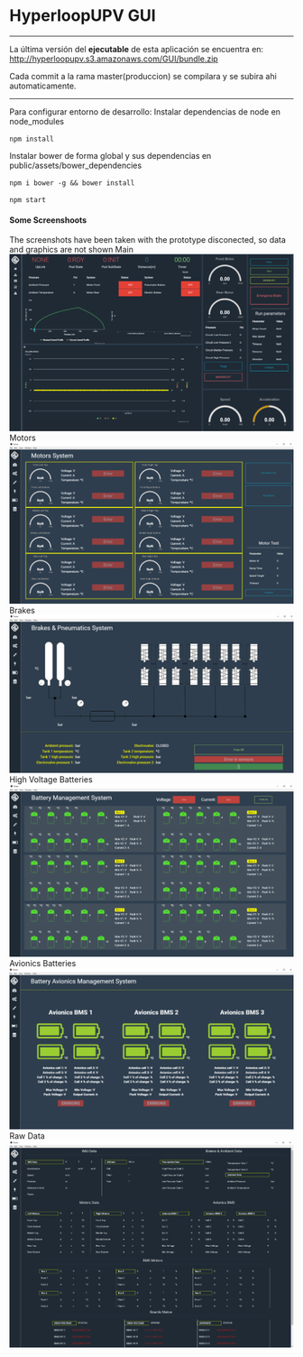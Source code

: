 # HyperloopUPV GUI
***

La última versión del **ejecutable** de esta aplicación se encuentra en:
http://hyperloopupv.s3.amazonaws.com/GUI/bundle.zip

Cada commit a la rama master(produccion) se compilara y se subira ahi automaticamente.
***


Para configurar entorno de desarrollo:
Instalar dependencias de node en node_modules
```
npm install
```

Instalar bower de forma global y sus dependencias en public/assets/bower_dependencies
```
npm i bower -g && bower install
```
```
npm start
```

#### Some Screenshoots
The screenshots have been taken with the prototype disconected, so data and graphics are not shown
Main
![Principal](captures/captura_GUI.png)
Motors
![Principal](captures/c_motors.PNG)
Brakes
![Principal](captures/c_brakes.PNG)
High Voltage Batteries
![Principal](captures/bms_hv.PNG)
Avionics Batteries
![Principal](captures/c_bms_lv.PNG)
Raw Data
![Principal](captures/c_all.PNG)
